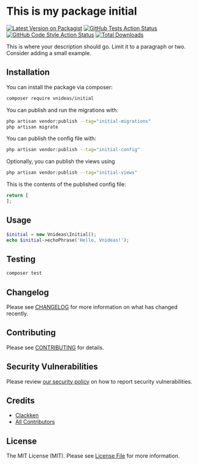 # This is my package initial

[![Latest Version on Packagist](https://img.shields.io/packagist/v/vnideas/initial.svg?style=flat-square)](https://packagist.org/packages/vnideas/initial)
[![GitHub Tests Action Status](https://img.shields.io/github/actions/workflow/status/vnideas/initial/run-tests.yml?branch=main&label=tests&style=flat-square)](https://github.com/vnideas/initial/actions?query=workflow%3Arun-tests+branch%3Amain)
[![GitHub Code Style Action Status](https://img.shields.io/github/actions/workflow/status/vnideas/initial/fix-php-code-styling.yml?branch=main&label=code%20style&style=flat-square)](https://github.com/vnideas/initial/actions?query=workflow%3A"Fix+PHP+code+styling"+branch%3Amain)
[![Total Downloads](https://img.shields.io/packagist/dt/vnideas/initial.svg?style=flat-square)](https://packagist.org/packages/vnideas/initial)



This is where your description should go. Limit it to a paragraph or two. Consider adding a small example.

## Installation

You can install the package via composer:

```bash
composer require vnideas/initial
```

You can publish and run the migrations with:

```bash
php artisan vendor:publish --tag="initial-migrations"
php artisan migrate
```

You can publish the config file with:

```bash
php artisan vendor:publish --tag="initial-config"
```

Optionally, you can publish the views using

```bash
php artisan vendor:publish --tag="initial-views"
```

This is the contents of the published config file:

```php
return [
];
```

## Usage

```php
$initial = new Vnideas\Initial();
echo $initial->echoPhrase('Hello, Vnideas!');
```

## Testing

```bash
composer test
```

## Changelog

Please see [CHANGELOG](CHANGELOG.md) for more information on what has changed recently.

## Contributing

Please see [CONTRIBUTING](.github/CONTRIBUTING.md) for details.

## Security Vulnerabilities

Please review [our security policy](../../security/policy) on how to report security vulnerabilities.

## Credits

- [Clackken](https://github.com/clackken-vni)
- [All Contributors](../../contributors)

## License

The MIT License (MIT). Please see [License File](LICENSE.md) for more information.
